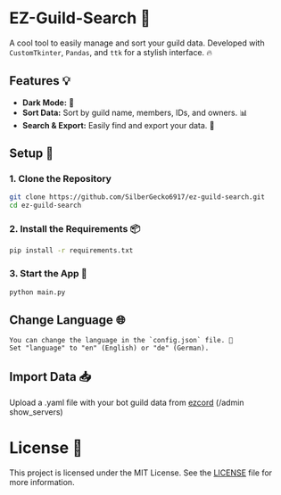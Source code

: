 # EZ-Guild-Search 🚀

A cool tool to easily manage and sort your guild data. Developed with `CustomTkinter`, `Pandas`, and `ttk` for a stylish interface. 🔥

## Features 💡
- **Dark Mode:** 🌙
- **Sort Data:** Sort by guild name, members, IDs, and owners. 📊
- **Search & Export:** Easily find and export your data. 🔎

## Setup 🔧

### 1. Clone the Repository
```bash
git clone https://github.com/SilberGecko6917/ez-guild-search.git
cd ez-guild-search
```
### 2. Install the Requirements 📦
```bash
pip install -r requirements.txt
```
### 3. Start the App 🚀
```bash
python main.py
```

## Change Language 🌐
    You can change the language in the `config.json` file. 📝 
    Set "language" to "en" (English) or "de" (German).

## Import Data 📥
    
Upload a .yaml file with your bot guild data from [ezcord](https://github.com/tibue99/ezcord) (/admin show_servers)

# License 📜

This project is licensed under the MIT License. See the [LICENSE](LICENSE) file for more information.
